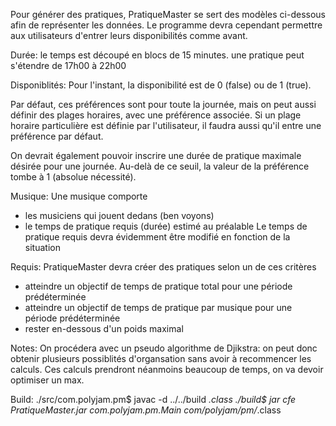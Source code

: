 Pour générer des pratiques, PratiqueMaster se sert des modèles ci-dessous afin de représenter les données.
Le programme devra cependant permettre aux utilisateurs d'entrer leurs disponibilités comme avant.

Durée: 
le temps est découpé en blocs de 15 minutes.
une pratique peut s'étendre de 17h00 à 22h00

Disponiblités:
Pour l'instant, la disponibilité est de 0 (false) ou de 1 (true).

Par défaut, ces préférences sont pour toute la journée, mais on peut aussi définir des plages horaires,
avec une préférence associée.
Si un plage horaire particulière est définie par l'utilisateur, il faudra aussi qu'il entre une préférence
par défaut.

On devrait également pouvoir inscrire une durée de pratique maximale désirée pour une journée.
Au-delà de ce seuil, la valeur de la préférence tombe à 1 (absolue nécessité).

Musique:
Une musique comporte
- les musiciens qui jouent dedans (ben voyons)
- le temps de pratique requis (durée) estimé au préalable
Le temps de pratique requis devra évidemment être modifié en fonction de la situation

Requis:
PratiqueMaster devra créer des pratiques selon un de ces critères
- atteindre un objectif de temps de pratique total pour une période prédéterminée
- atteindre un objectif de temps de pratique par musique pour une période prédéterminée
- rester en-dessous d'un poids maximal

Notes:
On procédera avec un pseudo algorithme de Djikstra: on peut donc obtenir plusieurs possiblités d'organsation
sans avoir à recommencer les calculs.
Ces calculs prendront néanmoins beaucoup de temps, on va devoir optimiser un max.

Build:
./src/com.polyjam.pm$ javac -d ../../build *.class
./build$  jar cfe PratiqueMaster.jar com.polyjam.pm.Main com/polyjam/pm/*.class